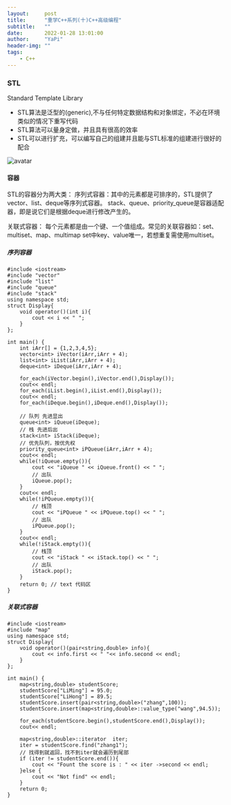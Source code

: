 ```yaml
---
layout:     post
title:      "重学C++系列(十)C++高级编程"
subtitle:   ""
date:       2022-01-28 13:01:00
author:     "YaPi"
header-img: ""
tags:
    - C++
---
```


### STL
Standard Template Library

- STL算法是泛型的(generic),不与任何特定数据结构和对象绑定，不必在环境类似的情况下重写代码
- STL算法可以量身定做，并且具有很高的效率
- STL可以进行扩充，可以编写自己的组建并且能与STL标准的组建进行很好的配合


![avatar](https://blog-1257627424.cos.ap-chengdu.myqcloud.com/c%2B%2B/stl%E6%A0%87%E5%87%86%E5%BA%93.png)

#### 容器
STL的容器分为两大类：
序列式容器：其中的元素都是可排序的，STL提供了vector、list、deque等序列式容器。
stack、queue、priority_queue是容器适配器，即是说它们是根据deque进行修改产生的。

关联式容器： 每个元素都是由一个键、一个值组成。常见的关联容器如：set、multiset、map、multimap
set中key、value唯一，若想重复需使用multiset。

##### 序列容器

```text
#include <iostream>
#include "vector"
#include "list"
#include "queue"
#include "stack"
using namespace std;
struct Display{
    void operator()(int i){
        cout << i << " ";
    }
};

int main() {
    int iArr[] = {1,2,3,4,5};
    vector<int> iVector(iArr,iArr + 4);
    list<int> iList(iArr,iArr + 4);
    deque<int> iDeque(iArr,iArr + 4);

    for_each(iVector.begin(),iVector.end(),Display());
    cout<< endl;
    for_each(iList.begin(),iList.end(),Display());
    cout<< endl;
    for_each(iDeque.begin(),iDeque.end(),Display());

    // 队列 先进显出
    queue<int> iQueue(iDeque);
    // 栈 先进后出
    stack<int> iStack(iDeque);
    // 优先队列，按优先权
    priority_queue<int> iPQueue(iArr,iArr + 4);
    cout<< endl;
    while(!iQueue.empty()){
        cout << "iQueue " << iQueue.front() << " ";
        // 出队
        iQueue.pop();
    }
    cout<< endl;
    while(!iPQueue.empty()){
        // 栈顶
        cout << "iPQueue " << iPQueue.top() << " ";
        // 出队
        iPQueue.pop();
    }
    cout<< endl;
    while(!iStack.empty()){
        // 栈顶
        cout << "iStack " << iStack.top() << " ";
        // 出队
        iStack.pop();
    }
    return 0; // text 代码区
}
```

##### 关联式容器

```text
#include <iostream>
#include "map"
using namespace std;
struct Display{
    void operator()(pair<string,double> info){
        cout << info.first << " "<< info.second << endl;
    }
};

int main() {
    map<string,double> studentScore;
    studentScore["LiMing"] = 95.0;
    studentScore["LiHong"] = 89.5;
    studentScore.insert(pair<string,double>("zhang",100));
    studentScore.insert(map<string,double>::value_type("wang",94.5));

    for_each(studentScore.begin(),studentScore.end(),Display());
    cout<< endl;

    map<string,double>::iterator  iter;
    iter = studentScore.find("zhang1");
    // 找得到就返回，找不到iter就会遍历到尾部
    if (iter != studentScore.end()){
        cout << "Fount the score is : " << iter ->second << endl;
    }else {
        cout << "Not find" << endl;
    }
    return 0;
}
```
